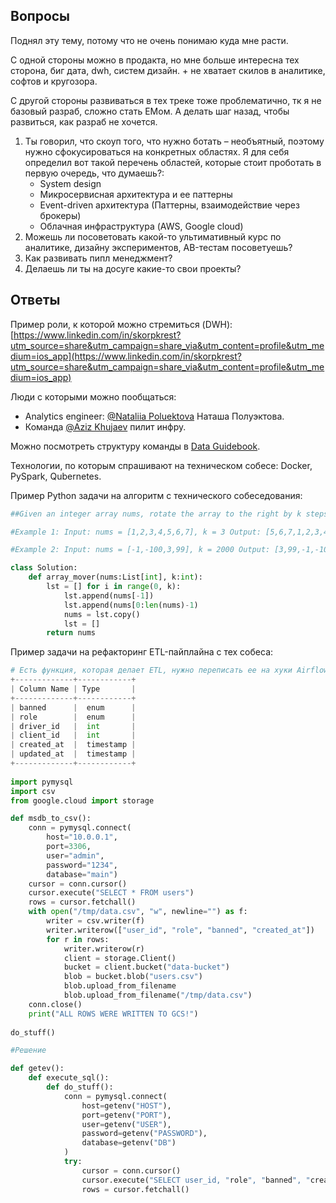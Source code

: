 ## Вопросы
Поднял эту тему, потому что не очень понимаю куда мне расти.

С одной стороны можно в продакта, но мне больше интересна тех сторона, биг дата, dwh, систем дизайн. + не хватает скилов в аналитике, софтов и кругозора.

С другой стороны развиваться в тех треке тоже проблематично, тк я не базовый разраб, сложно стать EMом. А делать шаг назад, чтобы развиться, как разраб не хочется.

1. Ты говорил, что скоуп того, что нужно ботать – необъятный, поэтому нужно сфокусироваться на конкретных областях. Я для себя определил вот такой перечень областей, которые стоит проботать в первую очередь, что думаешь?:
    - System design
    - Микросервисная архитектура и ее паттерны
    - Event-driven архитектура (Паттерны, взаимодействие через брокеры)
    - Облачная инфраструктура (AWS, Google cloud)
2. Можешь ли посоветовать какой-то ультимативный курс по аналитике, дизайну экспериментов, AB-тестам посоветуешь?
3. Как развивать пипл менеджмент?
4. Делаешь ли ты на досуге какие-то свои проекты?

## Ответы
Пример роли, к которой можно стремиться (DWH): [https://www.linkedin.com/in/skorpkrest?utm_source=share&utm_campaign=share_via&utm_content=profile&utm_medium=ios_app](https://www.linkedin.com/in/skorpkrest?utm_source=share&utm_campaign=share_via&utm_content=profile&utm_medium=ios_app)

Люди с которыми можно пообщаться:
- Analytics engineer: [@Nataliia Poluektova](https://indriver.slack.com/team/U04B9FGDW76) Наташа Полуэктова. 
- Команда [@Aziz Khujaev](https://indriver.slack.com/team/U04J0AK41DG) пилит инфру.

Можно посмотреть структуру команды в [Data Guidebook](https://platform.indrive.dev/docs/data-guidebook/main?path=/Getting+Started/README.md).

Технологии, по которым спрашивают на техническом собесе: Docker, PySpark, Qubernetes.

Пример Python задачи на алгоритм с технического собеседования:
```python
##Given an integer array nums, rotate the array to the right by k steps, where k is non-negative

#Example 1: Input: nums = [1,2,3,4,5,6,7], k = 3 Output: [5,6,7,1,2,3,4] Explanation: rotate 1 steps to the right: [7,1,2,3,4,5,6] rotate 2 steps to the right: [6,7,1,2,3,4,5] rotate 3 steps to the right: [5,6,7,1,2,3,4] 

#Example 2: Input: nums = [-1,-100,3,99], k = 2000 Output: [3,99,-1,-100] Explanation: rotate 1 steps to the right: [99,-1,-100,3] rotate 2 steps to the right: [3,99,-1,-100]

class Solution: 
	def array_mover(nums:List[int], k:int): 
		lst = [] for i in range(0, k): 
			lst.append(nums[-1]) 
			lst.append(nums[0:len(nums)-1) 
			nums = lst.copy() 
			lst = [] 
		return nums

```


Пример задачи на рефакторинг ETL-пайплайна с тех собеса:
```python
# Есть функция, которая делает ETL, нужно переписать ее на хуки Airflow
+-------------+------------+ 
| Column Name | Type       | 
+-------------+------------+ 
| banned      |  enum      | 
| role        |  enum      | 
| driver_id   |  int       | 
| client_id   |  int       | 
| created_at  |  timestamp | 
| updated_at  |  timestamp | 
+-------------+------------+
 
import pymysql 
import csv 
from google.cloud import storage 

def msdb_to_csv(): 
	conn = pymysql.connect(
		host="10.0.0.1", 
		port=3306,
		user="admin",
		password="1234",
		database="main") 
	cursor = conn.cursor() 
	cursor.execute("SELECT * FROM users") 
	rows = cursor.fetchall() 
	with open("/tmp/data.csv", "w", newline="") as f:
		writer = csv.writer(f) 
		writer.writerow(["user_id", "role", "banned", "created_at"]) 
		for r in rows: 
			writer.writerow(r) 
			client = storage.Client() 
			bucket = client.bucket("data-bucket") 
			blob = bucket.blob("users.csv") 
			blob.upload_from_filename
			blob.upload_from_filename("/tmp/data.csv") 
	conn.close() 
	print("ALL ROWS WERE WRITTEN TO GCS!") 
	
do_stuff()

#Решение

def getev(): 
	def execute_sql(): 
		def do_stuff(): 
			conn = pymysql.connect(
				host=getenv("HOST"), 
				port=getenv("PORT"), 
				user=getenv("USER"), 
				password=getenv("PASSWORD"), 
				database=getenv("DB") 
			) 
			try: 
				cursor = conn.cursor() 
				cursor.execute("SELECT user_id, "role", "banned", "created_at" FROM users where created_at > {} - interval 'X days") 
				rows = cursor.fetchall()
```




